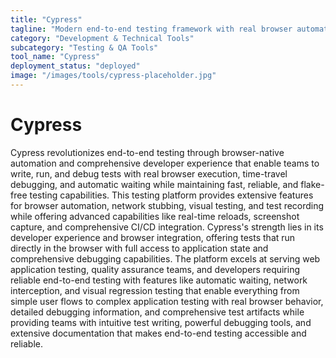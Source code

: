 ```yaml
---
title: "Cypress"
tagline: "Modern end-to-end testing framework with real browser automation"
category: "Development & Technical Tools"
subcategory: "Testing & QA Tools"
tool_name: "Cypress"
deployment_status: "deployed"
image: "/images/tools/cypress-placeholder.jpg"
---
```


# Cypress

Cypress revolutionizes end-to-end testing through browser-native automation and comprehensive developer experience that enable teams to write, run, and debug tests with real browser execution, time-travel debugging, and automatic waiting while maintaining fast, reliable, and flake-free testing capabilities. This testing platform provides extensive features for browser automation, network stubbing, visual testing, and test recording while offering advanced capabilities like real-time reloads, screenshot capture, and comprehensive CI/CD integration. Cypress's strength lies in its developer experience and browser integration, offering tests that run directly in the browser with full access to application state and comprehensive debugging capabilities. The platform excels at serving web application testing, quality assurance teams, and developers requiring reliable end-to-end testing with features like automatic waiting, network interception, and visual regression testing that enable everything from simple user flows to complex application testing with real browser behavior, detailed debugging information, and comprehensive test artifacts while providing teams with intuitive test writing, powerful debugging tools, and extensive documentation that makes end-to-end testing accessible and reliable.